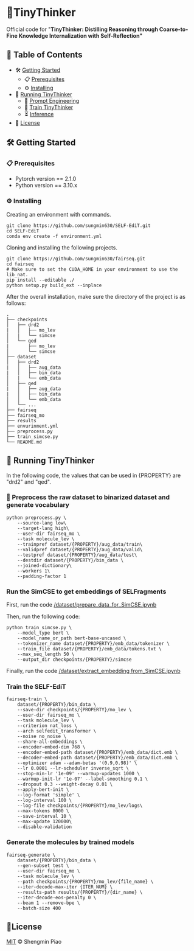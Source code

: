 # :star2:TinyThinker

Official code for "**TinyThinker: Distilling Reasoning through Coarse-to-Fine Knowledge Internalization with Self-Reflection"**

## :bookmark_tabs: Table of Contents

- :hammer_and_wrench: [Getting Started](#hammer_and_wrench-getting-started)
  - :clipboard: [Prerequisites](#clipboard-prerequisites)
  - :gear: [Installing](#gear-installing)
- :rocket: [Running TinyThinker](#rocket-running-tinythinker)
  - :memo: [Prompt Engineering](#memo-prompt-engineering)
  - :dart: [Train TinyThinker](#dart-train-tinythinker)
  - :hourglass_flowing_sand: [Inference](#hourglass-flowing-sand-inference)
- :page_facing_up: [License](#page-facing-up-license)

## :hammer_and_wrench: Getting Started

### :clipboard: Prerequisites

* Pytorch version == 2.1.0
* Python version == 3.10.x

### :gear: Installing

Creating an environment with commands.

```
git clone https://github.com/sungmin630/SELF-EdiT.git
cd SELF-EdiT
conda env create -f environment.yml
```

Cloning and installing the following projects.

```
git clone https://github.com/sungmin630/fairseq.git
cd fairseq
# Make sure to set the CUDA_HOME in your environment to use the lib_nat.
pip install --editable ./
python setup.py build_ext --inplace
```

After the overall installation, make sure the directory of the project is as follows:
    
    .
    ├── checkpoints
    │   ├── drd2
    |   │   ├── mo_lev
    │   |   └── simcse
    │   └── qed
    |       ├── mo_lev
    │       └── simcse
    ├── dataset
    │   ├── drd2
    |   │   ├── aug_data
    |   │   ├── bin_data
    │   |   └── emb_data
    │   ├── qed
    |   │   ├── aug_data
    |   │   ├── bin_data
    │   │   └── emb_data
    │   └── ...    
    ├── fairseq
    ├── fairseq_mo
    ├── results
    ├── envurinment.yml
    ├── preprocess.py
    ├── train_simcse.py
    └── README.md

## :rocket: Running TinyThinker

In the following code, the values that can be used in {PROPERTY} are "drd2" and "qed".

### :file_folder: Preprocess the raw dataset to binarized dataset and generate vocabulary

```
python preprocess.py \
    --source-lang low\
    --target-lang high\
    --user-dir fairseq_mo \
    --task molecule_lev \
    --trainpref dataset/{PROPERTY}/aug_data/train\
    --validpref dataset/{PROPERTY}/aug_data/valid\
    --testpref dataset/{PROPERTY}/aug_data/test\
    --destdir dataset/{PROPERTY}/bin_data \
    --joined-dictionary\
    --workers 1\
    --padding-factor 1
```

### Run the SimCSE to get embeddings of SELFragments
First, run the code [/dataset/prepare_data_for_SimCSE.ipynb](https://github.com/sungmin630/SELF-EdiT/blob/main/dataset/prepare_data_for_SimCSE.ipynb)

Then, run the following code:
```
python train_simcse.py \
    --model_type bert \
    --model_name_or_path bert-base-uncased \
    --tokenizer_name dataset/{PROPERTY}/emb_data/tokenizer \
    --train_file dataset/{PROPERTY}/emb_data/tokens.txt \
    --max_seq_length 50 \
    --output_dir checkpoints/{PROPERTY}/simcse
```

Finally, run the code [/dataset/extract_embedding from_SimCSE.ipynb](https://github.com/sungmin630/SELF-EdiT/blob/main/dataset/extract_embedding_from_SimCSE.ipynb)

### Train the SELF-EdiT

```
fairseq-train \
    dataset/{PROPERTY}/bin_data \
    --save-dir checkpoints/{PROPERTY}/mo_lev \
    --user-dir fairseq_mo \
    --task molecule_lev \
    --criterion nat_loss \
    --arch selfedit_transformer \
    --noise no_noise \
    --share-all-embeddings \
    --encoder-embed-dim 768 \
    --encoder-embed-path dataset/{PROPERTY}/emb_data/dict.emb \
    --decoder-embed-path dataset/{PROPERTY}/emb_data/dict.emb \
    --optimizer adam --adam-betas '(0.9,0.98)' \
    --lr 0.0001 --lr-scheduler inverse_sqrt \
    --stop-min-lr '1e-09' --warmup-updates 1000 \
    --warmup-init-lr '1e-07' --label-smoothing 0.1 \
    --dropout 0.3 --weight-decay 0.01 \
    --apply-bert-init \
    --log-format 'simple' \
    --log-interval 100 \
    --log-file checkpoints/{PROPERTY}/mo_lev/logs\
    --max-tokens 8000 \
    --save-interval 10 \
    --max-update 120000\
    --disable-validation
```

### Generate the molecules by trained models

```
fairseq-generate \
    dataset/{PROPERTY}/bin_data \
    --gen-subset test \
    --user-dir fairseq_mo \
    --task molecule_lev \
    --path checkpoints/{PROPERTY}/mo_lev/{file_name} \
    --iter-decode-max-iter {ITER_NUM} \
    --results-path results/{PROPERTY}/{dir_name} \
    --iter-decode-eos-penalty 0 \
    --beam 1 --remove-bpe \
    --batch-size 400
```

## :page_facing_up:License

[MIT](LICENSE) © Shengmin Piao
